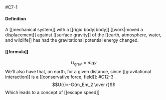 #C7-1 

#### Definition
A [[mechanical system]] with a [[rigid body|body]] [[work|moved a displacement]] against [[surface gravity]] of the [[earth, atmosphere, water, and wildlife]] has had the gravitational potential energy changed.

#### [[formula]]
$$U_{\text{grav}} = mgy$$
We'll also have that, on earth, for a given distance, since [[gravitational interaction]] is a [[conservative force, field]]:
#C12-3
$$U(r)=-G{m_Em_2 \over r}$$
Which leads to a concept of [[escape speed]]